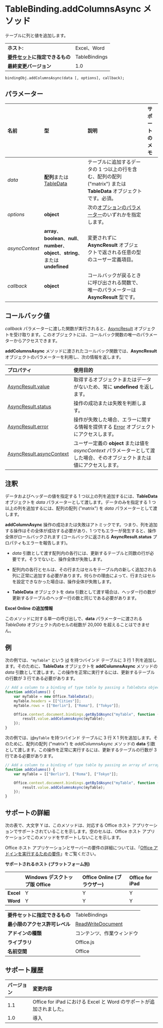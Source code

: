 
# <a name="tablebinding.addcolumnsasync-method"></a>TableBinding.addColumnsAsync メソッド
テーブルに列と値を追加します。

|||
|:-----|:-----|
|**ホスト:**|Excel、Word|
|**[要件セット](../../docs/overview/specify-office-hosts-and-api-requirements.md)に指定できるもの**|TableBindings|
|**最終変更バージョン**|1.0|

```
bindingObj.addColumnsAsync(data [, options], callback);
```


## <a name="parameters"></a>パラメーター



|**名前**|**型**|**説明**|**サポートのメモ**|
|:-----|:-----|:-----|:-----|
| _data_|**配列**または [TableData](../../reference/shared/tabledata.md)|テーブルに追加するデータの 1 つ以上の行を含む、配列の配列 ("matrix") または **TableData** オブジェクトです。必須。||
| _options_|**object**|次の[オプションのパラメーター](../../docs/develop/asynchronous-programming-in-office-add-ins.md#passing-optional-parameters-to-asynchronous-methods)のいずれかを指定します。||
| _asyncContext_|**array**、**boolean**、**null**、**number**、**object**、**string**、または **undefined**|変更されずに **AsyncResult** オブジェクトで返される任意の型のユーザー定義項目。||
| _callback_|**object**|コールバックが戻るときに呼び出される関数で、唯一のパラメーターは **AsyncResult** 型です。||

## <a name="callback-value"></a>コールバック値

_callback_ パラメーターに渡した関数が実行されると、[AsyncResult](../../reference/shared/asyncresult.md) オブジェクトを受け取ります。このオブジェクトには、コールバック関数の唯一のパラメーターからアクセスできます。

**addColumnsAsync** メソッドに渡されたコールバック関数では、**AsyncResult** オブジェクトのパラメーターを利用し、次の情報を返します。



|**プロパティ**|**使用目的**|
|:-----|:-----|
|[AsyncResult.value](../../reference/shared/asyncresult.value.md)|取得するオブジェクトまたはデータがないため、常に **undefined** を返します。|
|[AsyncResult.status](../../reference/shared/asyncresult.status.md)|操作の成功または失敗を判断します。|
|[AsyncResult.error](../../reference/shared/asyncresult.error.md)|操作が失敗した場合、エラーに関する情報を提供する [Error](../../reference/shared/error.md) オブジェクトにアクセスします。|
|[AsyncResult.asyncContext](../../reference/shared/asyncresult.asynccontext.md)|ユーザー定義の **object** または値を _asyncContext_ パラメーターとして渡した場合、そのオブジェクトまたは値にアクセスします。|

## <a name="remarks"></a>注釈

データおよびヘッダーの値を指定する 1 つ以上の列を追加するには、**TableData** オブジェクトを _data_ パラメーターとして渡します。データのみを指定する 1 つ以上の列を追加するには、配列の配列 ("matrix") を _data_ パラメーターとして渡します。

**addColumnAsync** 操作の成功または失敗はアトミックです。つまり、列を追加する操作はその全体が成功する必要があり、1 つでもエラーが発生すると、操作全体がロールバックされます (コールバックに返される **AsyncResult.status** プロパティもエラーを報告します)。


- _data_ 引数として渡す配列内の各行には、更新するテーブルと同数の行が必要です。そうでないと、操作全体が失敗します。
    
- 配列内の各行とセルは、その行またはセルをテーブル内の新しく追加される列に正常に追加する必要があります。何らかの理由によって、行またはセルを設定できなかった場合は、操作全体が失敗します。
    
- **TableData** オブジェクトを data 引数として渡す場合は、ヘッダー行の数が更新するテーブルのヘッダー行の数と同じである必要があります。
    
**Excel Online の追加情報**

このメソッドに対する単一の呼び出しで、**data** パラメーターに渡される _TableData_ オブジェクト内のセルの総数が 20,000 を超えることはできません。


## <a name="example"></a>例

次の例では、`"myTable"` という [id](../../reference/shared/binding.id.md) を持つバインド テーブルに 3 行 1 列を追加します。そのために、**TableData** オブジェクトを **addColumnsAsync** メソッドの _data_ 引数として渡します。この操作を正常に実行するには、更新するテーブルの行数が 3 行である必要があります。


```js
// Add a column to a binding of type table by passing a TableData object.
function addColumns() {
    var myTable = new Office.TableData();
    myTable.headers = [["Cities"]];
    myTable.rows = [["Berlin"], ["Roma"], ["Tokyo"]];

    Office.context.document.bindings.getByIdAsync("myTable", function (result) {
        result.value.addColumnsAsync(myTable);
    });
}
```

次の例では、[id](../../reference/shared/binding.id.md)`myTable` を持つバインド テーブルに 3 行 X 1 列を追加します。そのために、配列の配列 ("matrix") を _addColumnsAsync_ メソッドの **data** 引数として渡します。この操作を正常に実行するには、更新するテーブルの行数が 3 行である必要があります。




```js
// Add a column to a binding of type table by passing an array of arrays.
function addColumns() {
    var myTable = [["Berlin"], ["Roma"], ["Tokyo"]];

    Office.context.document.bindings.getByIdAsync("myTable", function (result) {
        result.value.addColumnsAsync(myTable);
    });
}
```


## <a name="support-details"></a>サポートの詳細


次の表で、大文字 Y は、このメソッドは、対応する Office ホスト アプリケーションでサポートされていることを示します。空のセルは、Office ホスト アプリケーションでこのメソッドをサポートしないことを示します。

Office ホスト アプリケーションとサーバーの要件の詳細については、「[Office アドインを実行するための要件](../../docs/overview/requirements-for-running-office-add-ins.md)」をご覧ください。


**サポートされるホスト (プラットフォーム別)**


||**Windows デスクトップ版 Office**|**Office Online (ブラウザー)**|**Office for iPad**|
|:-----|:-----|:-----|:-----|
|**Excel**|Y|Y|Y|
|**Word**|Y|Y|Y|

|||
|:-----|:-----|
|**要件セットに指定できるもの**|TableBindings|
|**最小限のアクセス許可レベル**|[ReadWriteDocument](../../docs/develop/requesting-permissions-for-api-use-in-content-and-task-pane-add-ins.md)|
|**アドインの種類**|コンテンツ、作業ウィンドウ|
|**ライブラリ**|Office.js|
|**名前空間**|Office|

## <a name="support-history"></a>サポート履歴




|**バージョン**|**変更内容**|
|:-----|:-----|
|1.1|Office for iPad における Excel と Word のサポートが追加されました。|
|1.0|導入|
